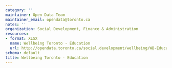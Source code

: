 ```yaml
---
category: ''
maintainer: Open Data Team
maintainer_email: opendata@toronto.ca
notes: ''
organization: Social Development, Finance & Administration
resources:
- format: XLSX
  name: Wellbeing Toronto - Education
  url: http://opendata.toronto.ca/social.development/wellbeing/WB-Education.xlsx
schema: default
title: Wellbeing Toronto - Education
---
```

